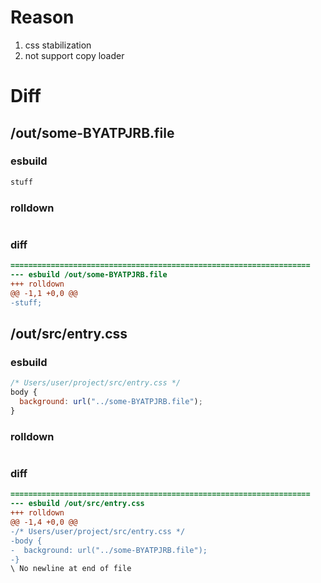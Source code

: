 # Reason
1. css stabilization
2. not support copy loader
# Diff
## /out/some-BYATPJRB.file
### esbuild
```js
stuff
```
### rolldown
```js

```
### diff
```diff
===================================================================
--- esbuild	/out/some-BYATPJRB.file
+++ rolldown	
@@ -1,1 +0,0 @@
-stuff;

```
## /out/src/entry.css
### esbuild
```js
/* Users/user/project/src/entry.css */
body {
  background: url("../some-BYATPJRB.file");
}
```
### rolldown
```js

```
### diff
```diff
===================================================================
--- esbuild	/out/src/entry.css
+++ rolldown	
@@ -1,4 +0,0 @@
-/* Users/user/project/src/entry.css */
-body {
-  background: url("../some-BYATPJRB.file");
-}
\ No newline at end of file

```
